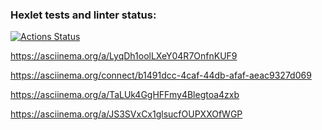 ### Hexlet tests and linter status:
[![Actions Status](https://github.com/DmitryBalandin/frontend-project-44/actions/workflows/hexlet-check.yml/badge.svg)](https://github.com/DmitryBalandin/frontend-project-44/actions)

https://asciinema.org/a/LyqDh1oolLXeY04R7OnfnKUF9

https://asciinema.org/connect/b1491dcc-4caf-44db-afaf-aeac9327d069

https://asciinema.org/a/TaLUk4GgHFFmy4Blegtoa4zxb

https://asciinema.org/a/JS3SVxCx1glsucfOUPXXOfWGP